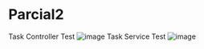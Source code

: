 # Parcial2
Task Controller Test
![image](https://user-images.githubusercontent.com/99547966/236657562-2a709f51-2df7-413b-9f7f-ef182599852d.png)
Task Service Test 
![image](https://user-images.githubusercontent.com/99547966/236657583-067f0e2a-80c3-4478-8e7d-2c1f54b2a8ed.png)
